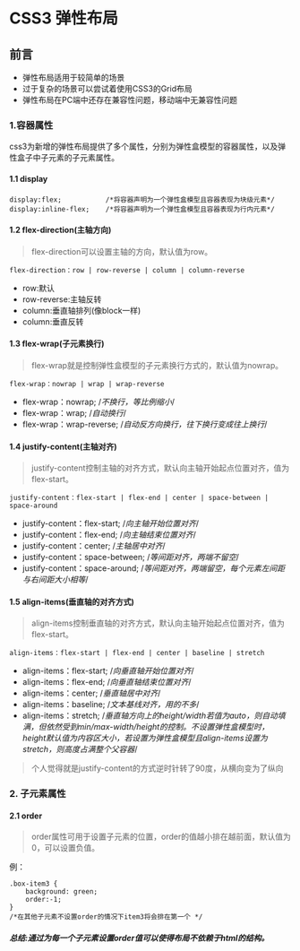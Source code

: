 # CSS3 弹性布局

## 前言

- 弹性布局适用于较简单的场景
- 过于复杂的场景可以尝试着使用CSS3的Grid布局
- 弹性布局在PC端中还存在兼容性问题，移动端中无兼容性问题

### 1.容器属性
 css3为新增的弹性布局提供了多个属性，分别为弹性盒模型的容器属性，以及弹性盒子中子元素的子元素属性。
#### 1.1 display

```
display:flex;           /*将容器声明为一个弹性盒模型且容器表现为块级元素*/
display:inline-flex;    /*将容器声明为一个弹性盒模型且容器表现为行内元素*/
```
#### 1.2 flex-direction(主轴方向)
> flex-direction可以设置主轴的方向，默认值为row。


```
flex-direction：row | row-reverse | column | column-reverse
```
- row:默认
- row-reverse:主轴反转
- column:垂直轴排列(像block一样)
- column:垂直反转

#### 1.3 flex-wrap(子元素换行)
> flex-wrap就是控制弹性盒模型的子元素换行方式的，默认值为nowrap。

```
flex-wrap：nowrap | wrap | wrap-reverse
```
- flex-wrap：nowrap; /*不换行，等比例缩小*/
- flex-wrap：wrap; /*自动换行*/
- flex-wrap：wrap-reverse; /*自动反方向换行，往下换行变成往上换行*/

#### 1.4 justify-content(主轴对齐)
> justify-content控制主轴的对齐方式，默认向主轴开始起点位置对齐，值为flex-start。


```
justify-content：flex-start | flex-end | center | space-between | space-around
```

- justify-content：flex-start; /*向主轴开始位置对齐*/
- justify-content：flex-end; /*向主轴结束位置对齐*/
- justify-content：center; /*主轴居中对齐*/
- justify-content：space-between; /*等间距对齐，两端不留空*/
- justify-content：space-around; /*等间距对齐，两端留空，每个元素左间距与右间距大小相等*/


#### 1.5 align-items(垂直轴的对齐方式)
> align-items控制垂直轴的对齐方式，默认向主轴开始起点位置对齐，值为flex-start。

```
align-items：flex-start | flex-end | center | baseline | stretch
```
- align-items：flex-start; /*向垂直轴开始位置对齐*/
- align-items：flex-end; /*向垂直轴结束位置对齐*/
- align-items：center; /*垂直轴居中对齐*/
- align-items：baseline; /*文本基线对齐，用的不多*/
- align-items：stretch;    /*垂直轴方向上的height/width若值为auto，则自动填满，但依然受到min/max-width/height的控制。不设置弹性盒模型时，height默认值为内容区大小，若设置为弹性盒模型且align-items设置为stretch，则高度占满整个父容器*/
> 个人觉得就是justify-content的方式逆时针转了90度，从横向变为了纵向

### 2. 子元素属性

#### 2.1 order

>order属性可用于设置子元素的位置，order的值越小排在越前面，默认值为0，可以设置负值。

例：
```
.box-item3 {
	background: green;
	order:-1;
}
/*在其他子元素不设置order的情况下item3将会排在第一个 */

```
##### 总结:通过为每一个子元素设置order值可以使得布局不依赖于html的结构。

